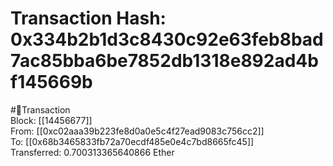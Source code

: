 
Transaction Hash: 0x334b2b1d3c8430c92e63feb8bad7ac85bba6be7852db1318e892ad4bf145669b
====================================================================================
  
#💸Transaction  
Block: [[14456677]]  
From: [[0xc02aaa39b223fe8d0a0e5c4f27ead9083c756cc2]]  
To: [[0x68b3465833fb72a70ecdf485e0e4c7bd8665fc45]]  
Transferred: 0.700313365640866 Ether